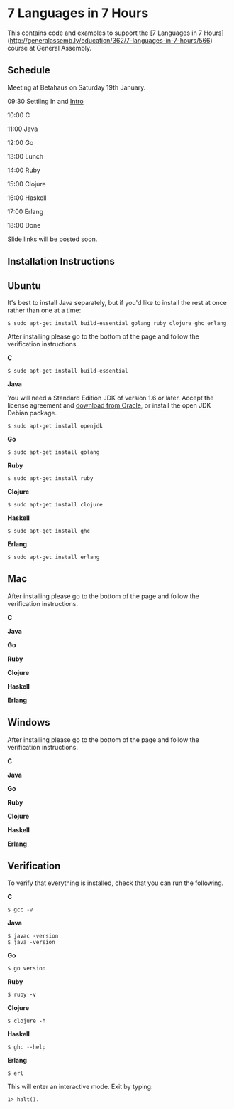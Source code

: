 7 Languages in 7 Hours
======================

This contains code and examples to support the [7 Languages in 7 Hours] (http://generalassemb.ly/education/362/7-languages-in-7-hours/566) course at General Assembly.

Schedule
---------

Meeting at Betahaus on Saturday 19th January.

09:30 Settling In and [Intro](https://docs.google.com/presentation/d/1D4DCf-GlhgG8Be1hcC2Y2RsCS8U8pMpI1Jx-IRqE91g/edit)

10:00 C

11:00 Java

12:00 Go

13:00 Lunch

14:00 Ruby

15:00 Clojure

16:00 Haskell

17:00 Erlang

18:00 Done

Slide links will be posted soon.

Installation Instructions
-------------------------

Ubuntu
------

It's best to install Java separately, but if you'd like to install the rest at once rather than one at a time:

    $ sudo apt-get install build-essential golang ruby clojure ghc erlang

After installing please go to the bottom of the page and follow the verification instructions.

__C__

    $ sudo apt-get install build-essential

__Java__

You will need a Standard Edition JDK of version 1.6 or later.
Accept the license agreement and [download from Oracle](http://www.oracle.com/technetwork/java/javase/downloads/jdk7-downloads-1880260.html),
or install the open JDK Debian package.

    $ sudo apt-get install openjdk

__Go__

    $ sudo apt-get install golang

__Ruby__

    $ sudo apt-get install ruby

__Clojure__

    $ sudo apt-get install clojure

__Haskell__

    $ sudo apt-get install ghc

__Erlang__

    $ sudo apt-get install erlang

Mac
------

After installing please go to the bottom of the page and follow the verification instructions.

__C__

__Java__

__Go__

__Ruby__

__Clojure__

__Haskell__

__Erlang__

Windows
-------

After installing please go to the bottom of the page and follow the verification instructions.


__C__

__Java__

__Go__

__Ruby__

__Clojure__

__Haskell__

__Erlang__


Verification
------------

To verify that everything is installed, check that you can run the following.

__C__

    $ gcc -v

__Java__

    $ javac -version
    $ java -version

__Go__

    $ go version

__Ruby__

    $ ruby -v

__Clojure__

    $ clojure -h

__Haskell__

    $ ghc --help


__Erlang__

    $ erl

This will enter an interactive mode.  Exit by typing:

    1> halt().
